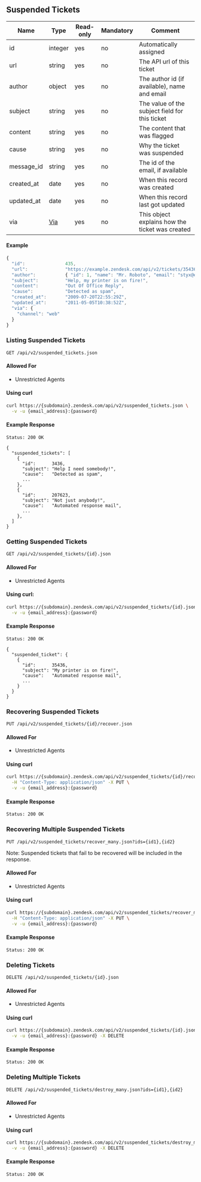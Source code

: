 ## Suspended Tickets


| Name             | Type                   | Read-only | Mandatory | Comment
| ---------------- | ---------------------- | --------- | --------- | -------
| id               | integer                | yes       | no        | Automatically assigned
| url              | string                 | yes       | no        | The API url of this ticket
| author           | object                 | yes       | no        | The author id (if available), name and email
| subject          | string                 | yes       | no        | The value of the subject field for this ticket
| content          | string                 | yes       | no        | The content that was flagged
| cause            | string                 | yes       | no        | Why the ticket was suspended
| message_id       | string                 | yes       | no        | The id of the email, if available
| created_at       | date                   | yes       | no        | When this record was created
| updated_at       | date                   | yes       | no        | When this record last got updated
| via              | [Via](#the-via-object) | yes       | no        | This object explains how the ticket was created

#### Example
```js
{
  "id":               435,
  "url":              "https://example.zendesk.com/api/v2/tickets/35436.json",
  "author":           { "id": 1, "name": "Mr. Roboto", "email": "styx@example.com" },
  "subject":          "Help, my printer is on fire!",
  "content":          "Out Of Office Reply",
  "cause":            "Detected as spam",
  "created_at":       "2009-07-20T22:55:29Z",
  "updated_at":       "2011-05-05T10:38:52Z",
  "via": {
    "channel": "web"
  }
}
```

### Listing Suspended Tickets
`GET /api/v2/suspended_tickets.json`

#### Allowed For

 * Unrestricted Agents

#### Using curl

```bash
curl https://{subdomain}.zendesk.com/api/v2/suspended_tickets.json \
  -v -u {email_address}:{password}
```

#### Example Response
```http
Status: 200 OK

{
  "suspended_tickets": [
    {
      "id":      3436,
      "subject": "Help I need somebody!",
      "cause":   "Detected as spam",
      ...
    },
    {
      "id":      207623,
      "subject": "Not just anybody!",
      "cause":   "Automated response mail",
      ...
    },
  ]
}
```

### Getting Suspended Tickets
`GET /api/v2/suspended_tickets/{id}.json`

#### Allowed For

 * Unrestricted Agents

#### Using curl:

```bash
curl https://{subdomain}.zendesk.com/api/v2/suspended_tickets/{id}.json \
  -v -u {email_address}:{password}
```

#### Example Response

```http
Status: 200 OK

{
  "suspended_ticket": {
    {
      "id":      35436,
      "subject": "My printer is on fire!",
      "cause":   "Automated response mail",
      ...
    }
  }
}
```

### Recovering Suspended Tickets
`PUT /api/v2/suspended_tickets/{id}/recover.json`

#### Allowed For

 * Unrestricted Agents

#### Using curl

```bash
curl https://{subdomain}.zendesk.com/api/v2/suspended_tickets/{id}/recover.json \
  -H "Content-Type: application/json" -X PUT \
  -v -u {email_address}:{password}
```

#### Example Response

```http
Status: 200 OK
```

### Recovering Multiple Suspended Tickets
`PUT /api/v2/suspended_tickets/recover_many.json?ids={id1},{id2}`

Note: Suspended tickets that fail to be recovered will be included in the response.

#### Allowed For

 * Unrestricted Agents

#### Using curl

```bash
curl https://{subdomain}.zendesk.com/api/v2/suspended_tickets/recover_many.json?ids={id1},{id2} \
  -H "Content-Type: application/json" -X PUT \
  -v -u {email_address}:{password}
```

#### Example Response

```http
Status: 200 OK
```

### Deleting Tickets
`DELETE /api/v2/suspended_tickets/{id}.json`

#### Allowed For

 * Unrestricted Agents

#### Using curl

```bash
curl https://{subdomain}.zendesk.com/api/v2/suspended_tickets/{id}.json \
  -v -u {email_address}:{password} -X DELETE
```

#### Example Response

```http
Status: 200 OK
```

### Deleting Multiple Tickets
`DELETE /api/v2/suspended_tickets/destroy_many.json?ids={id1},{id2}`

#### Allowed For

 * Unrestricted Agents

#### Using curl

```bash
curl https://{subdomain}.zendesk.com/api/v2/suspended_tickets/destroy_many.json?ids={id1},{id2} \
  -v -u {email_address}:{password} -X DELETE
```

#### Example Response

```http
Status: 200 OK
```